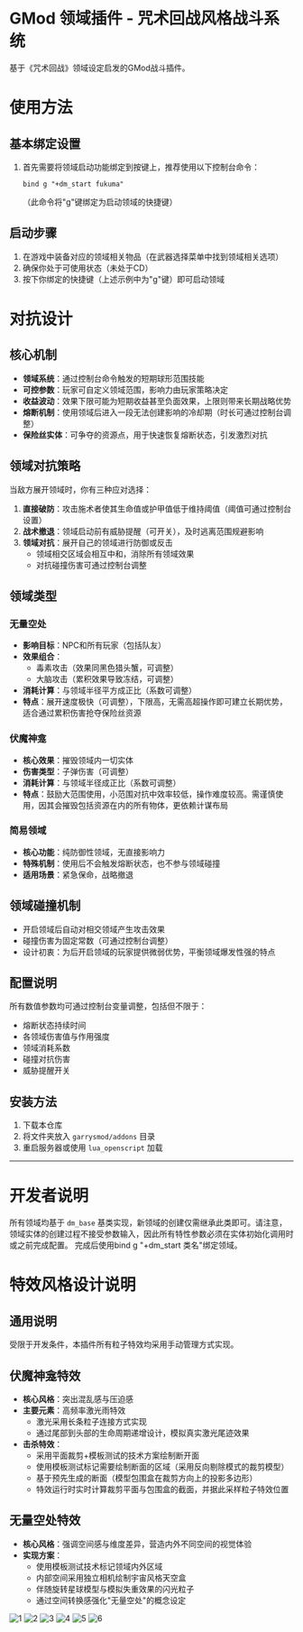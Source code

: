 # GMod 领域插件 - 咒术回战风格战斗系统

基于《咒术回战》领域设定启发的GMod战斗插件。

# 使用方法

## 基本绑定设置

1. 首先需要将领域启动功能绑定到按键上，推荐使用以下控制台命令：
   ```
   bind g "+dm_start fukuma"
   ```
   （此命令将"g"键绑定为启动领域的快捷键）

## 启动步骤

1. 在游戏中装备对应的领域相关物品（在武器选择菜单中找到领域相关选项）
2. 确保你处于可使用状态（未处于CD）
3. 按下你绑定的快捷键（上述示例中为"g"键）即可启动领域


# 对抗设计

## 核心机制

- **领域系统**：通过控制台命令触发的短期球形范围技能
- **可控参数**：玩家可自定义领域范围，影响力由玩家策略决定
- **收益波动**：效果下限可能为短期收益甚至负面效果，上限则带来长期战略优势
- **熔断机制**：使用领域后进入一段无法创建影响的冷却期（时长可通过控制台调整）
- **保险丝实体**：可争夺的资源点，用于快速恢复熔断状态，引发激烈对抗

## 领域对抗策略

当敌方展开领域时，你有三种应对选择：

1. **直接破防**：攻击施术者使其生命值或护甲值低于维持阈值（阈值可通过控制台设置）
2. **战术撤退**：领域启动前有威胁提醒（可开关），及时逃离范围规避影响
3. **领域对抗**：展开自己的领域进行防御或反击
   - 领域相交区域会相互中和，消除所有领域效果
   - 对抗碰撞伤害可通过控制台调整

## 领域类型

### 无量空处
- **影响目标**：NPC和所有玩家（包括队友）
- **效果组合**：
  - 毒素攻击（效果同黑色猎头蟹，可调整）
  - 大脑攻击（累积效果导致冻结，可调整）
- **消耗计算**：与领域半径平方成正比（系数可调整）
- **特点**：展开速度极快（可调整），下限高，无需高超操作即可建立长期优势，适合通过累积伤害抢夺保险丝资源

### 伏魔神龛
- **核心效果**：摧毁领域内一切实体
- **伤害类型**：子弹伤害（可调整）
- **消耗计算**：与领域半径成正比（系数可调整）
- **特点**：鼓励大范围使用，小范围对抗中效率较低，操作难度较高。需谨慎使用，因其会摧毁包括资源在内的所有物体，更依赖计谋布局

### 简易领域
- **核心功能**：纯防御性领域，无直接影响力
- **特殊机制**：使用后不会触发熔断状态，也不参与领域碰撞
- **适用场景**：紧急保命，战略撤退

## 领域碰撞机制

- 开启领域后自动对相交领域产生攻击效果
- 碰撞伤害为固定常数（可通过控制台调整）
- 设计初衷：为后开启领域的玩家提供微弱优势，平衡领域爆发性强的特点

## 配置说明

所有数值参数均可通过控制台变量调整，包括但不限于：
- 熔断状态持续时间
- 各领域伤害值与作用强度
- 领域消耗系数
- 碰撞对抗伤害
- 威胁提醒开关

## 安装方法

1. 下载本仓库
2. 将文件夹放入 `garrysmod/addons` 目录
3. 重启服务器或使用 `lua_openscript` 加载

---



# 开发者说明

所有领域均基于 `dm_base` 基类实现，新领域的创建仅需继承此类即可。请注意，领域实体的创建过程不接受参数输入，因此所有特性参数必须在实体初始化调用时或之前完成配置。
完成后使用bind g "+dm_start 类名"绑定领域。

# 特效风格设计说明

## 通用说明
受限于开发条件，本插件所有粒子特效均采用手动管理方式实现。

## 伏魔神龛特效
- **核心风格**：突出混乱感与压迫感
- **主要元素**：高频率激光雨特效
  - 激光采用长条粒子连接方式实现
  - 通过尾部到头部的生命周期递增设计，模拟真实激光尾迹效果
- **击杀特效**：
  - 采用平面裁剪+模板测试的技术方案绘制断开面
  - 使用模板测试标记需要绘制断面的区域（采用反向剔除模式的裁剪模型）
  - 基于预先生成的断面（模型包围盒在裁剪方向上的投影多边形）
  - 特效运行时实时计算裁剪平面与包围盒的截面，并据此采样粒子特效位置

## 无量空处特效
- **核心风格**：强调空间感与维度差异，营造内外不同空间的视觉体验
- **实现方案**：
  - 使用模板测试技术标记领域内外区域
  - 内部空间采用独立相机绘制宇宙风格天空盒
  - 伴随旋转星球模型与模拟失重效果的闪光粒子
  - 通过空间转换感强化"无量空处"的概念设定

![1](img1.jpg)
![2](img2.jpg)
![3](img3.jpg)
![4](img4.jpg)
![5](img5.jpg)
![6](img6.jpg)
